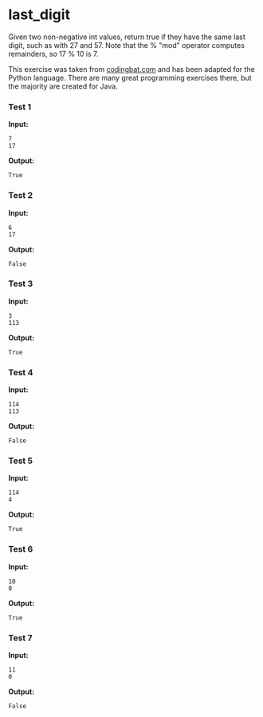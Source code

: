 # last_digit




Given two non-negative int values, return true if they have the same last digit, such as with 27 and 57. Note that the % "mod" operator computes remainders, so 17 % 10 is 7.

This exercise was taken from [codingbat.com](https://codingbat.com/prob/p125339) and has been adapted for the Python language. There are many great programming exercises there, but the majority are created for Java.






### Test 1
**Input:**
```
7
17
```
**Output:**
```
True
```
### Test 2
**Input:**
```
6
17
```
**Output:**
```
False
```
### Test 3
**Input:**
```
3
113
```
**Output:**
```
True
```
### Test 4
**Input:**
```
114
113
```
**Output:**
```
False
```
### Test 5
**Input:**
```
114
4
```
**Output:**
```
True
```
### Test 6
**Input:**
```
10
0
```
**Output:**
```
True
```
### Test 7
**Input:**
```
11
0
```
**Output:**
```
False
```


